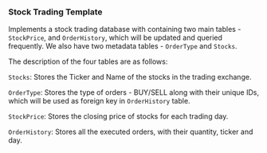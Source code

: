 ### Stock Trading Template

Implements a stock trading database with containing two main tables - `StockPrice`, and `OrderHistory`,
which will be updated and queried frequently. We also have two metadata tables - `OrderType` and `Stocks`.

The description of the four tables are as follows:

`Stocks`: Stores the Ticker and Name of the stocks in the trading exchange.

`OrderType`: Stores the type of orders - BUY/SELL along with their unique IDs, which will be used as foreign key in `OrderHistory` table.

`StockPrice`: Stores the closing price of stocks for each trading day.

`OrderHistory`: Stores all the executed orders, with their quantity, ticker and day.
